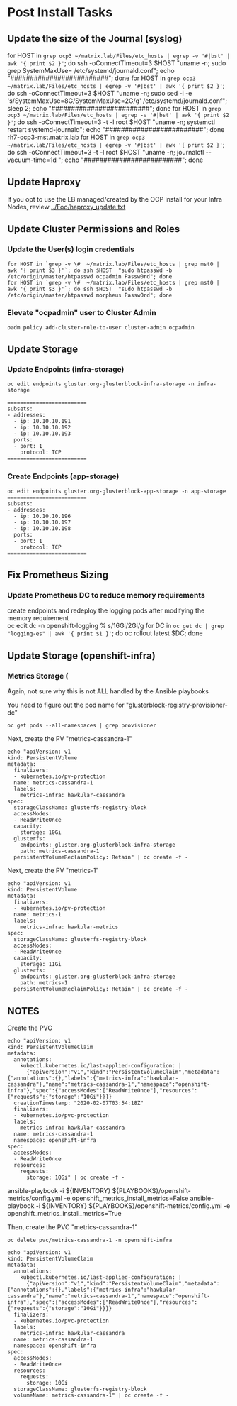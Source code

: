 # Post Install Tasks

## Update the size of the Journal (syslog)
for HOST in `grep ocp3 ~/matrix.lab/Files/etc_hosts | egrep -v '#|bst' | awk '{ print $2 }'`; do ssh -oConnectTimeout=3 $HOST "uname -n; sudo grep SystemMaxUse= /etc/systemd/journald.conf"; echo "#########################"; done
for HOST in `grep ocp3 ~/matrix.lab/Files/etc_hosts | egrep -v '#|bst' | awk '{ print $2 }'`; do ssh -oConnectTimeout=3 $HOST "uname -n; sudo sed -i -e 's/SystemMaxUse=8G/SystemMaxUse=2G/g' /etc/systemd/journald.conf"; sleep 2; echo "#########################"; done
for HOST in `grep ocp3 ~/matrix.lab/Files/etc_hosts | egrep -v '#|bst' | awk '{ print $2 }'`; do ssh -oConnectTimeout=3 -t -l root $HOST "uname -n; systemctl restart systemd-journald"; echo "#########################"; done
rh7-ocp3-mst.matrix.lab
for HOST in `grep ocp3 ~/matrix.lab/Files/etc_hosts | egrep -v '#|bst' | awk '{ print $2 }'`; do ssh -oConnectTimeout=3 -t -l root $HOST "uname -n; journalctl --vacuum-time=1d "; echo "#########################"; done

## Update Haproxy 
If you opt to use the LB managed/created by the OCP install for your Infra Nodes, review [../Foo/haproxy_update.txt](../Foo/haproxy_update.txt)

## Update Cluster Permissions and Roles

### Update the User(s) login credentials
```
for HOST in `grep -v \#  ~/matrix.lab/Files/etc_hosts | grep mst0 | awk '{ print $3 }'`; do ssh $HOST  "sudo htpasswd -b /etc/origin/master/htpasswd ocpadmin Passw0rd"; done
for HOST in `grep -v \#  ~/matrix.lab/Files/etc_hosts | grep mst0 | awk '{ print $3 }'`; do ssh $HOST  "sudo htpasswd -b /etc/origin/master/htpasswd morpheus Passw0rd"; done
```

### Elevate "ocpadmin" user to Cluster Admin
```
oadm policy add-cluster-role-to-user cluster-admin ocpadmin
```

## Update Storage 
### Update Endpoints (infra-storage)
```
oc edit endpoints gluster.org-glusterblock-infra-storage -n infra-storage

=========================
subsets:
- addresses:
  - ip: 10.10.10.191
  - ip: 10.10.10.192
  - ip: 10.10.10.193
  ports:
  - port: 1
    protocol: TCP
=========================
```

### Create Endpoints (app-storage)
```
oc edit endpoints gluster.org-glusterblock-app-storage -n app-storage
=========================
subsets:
- addresses:
  - ip: 10.10.10.196
  - ip: 10.10.10.197
  - ip: 10.10.10.198
  ports:
  - port: 1
    protocol: TCP
=========================
```

## Fix Prometheus Sizing
### Update Prometheus DC to reduce memory requirements
create endpoints and redeploy the logging pods after modifying the memory requirement  
oc edit dc -n openshift-logging
% s/16Gi/2Gi/g
for DC in `oc get dc | grep "logging-es" | awk '{ print $1 }'`; do oc rollout latest $DC; done

## Update Storage (openshift-infra)
### Metrics Storage (
Again, not sure why this is not ALL handled by the Ansible playbooks

You need to figure out the pod name for "glusterblock-registry-provisioner-dc"
```
oc get pods --all-namespaces | grep provisioner
```

Next, create the PV "metrics-cassandra-1"
```
echo "apiVersion: v1
kind: PersistentVolume
metadata:
  finalizers:
  - kubernetes.io/pv-protection
  name: metrics-cassandra-1
  labels:
    metrics-infra: hawkular-cassandra
spec:
  storageClassName: glusterfs-registry-block
  accessModes:
  - ReadWriteOnce
  capacity:
    storage: 10Gi
  glusterfs:
    endpoints: gluster.org-glusterblock-infra-storage
    path: metrics-cassandra-1
  persistentVolumeReclaimPolicy: Retain" | oc create -f -
```

Next, create the PV "metrics-1"
```
echo "apiVersion: v1
kind: PersistentVolume
metadata:
  finalizers:
  - kubernetes.io/pv-protection
  name: metrics-1
  labels:
    metrics-infra: hawkular-metrics
spec:
  storageClassName: glusterfs-registry-block
  accessModes:
  - ReadWriteOnce
  capacity:
    storage: 11Gi
  glusterfs:
    endpoints: gluster.org-glusterblock-infra-storage
    path: metrics-1
  persistentVolumeReclaimPolicy: Retain" | oc create -f -
```











## NOTES

Create the PVC 
```
echo "apiVersion: v1
kind: PersistentVolumeClaim
metadata:
  annotations:
    kubectl.kubernetes.io/last-applied-configuration: |
      {"apiVersion":"v1","kind":"PersistentVolumeClaim","metadata":{"annotations":{},"labels":{"metrics-infra":"hawkular-cassandra"},"name":"metrics-cassandra-1","namespace":"openshift-infra"},"spec":{"accessModes":["ReadWriteOnce"],"resources":{"requests":{"storage":"10Gi"}}}}
  creationTimestamp: "2020-02-07T03:54:18Z"
  finalizers:
  - kubernetes.io/pvc-protection
  labels:
    metrics-infra: hawkular-cassandra
  name: metrics-cassandra-1
  namespace: openshift-infra
spec:
  accessModes:
  - ReadWriteOnce
  resources:
    requests:
      storage: 10Gi" | oc create -f - 
```

ansible-playbook -i ${INVENTORY} ${PLAYBOOKS}/openshift-metrics/config.yml -e openshift_metrics_install_metrics=False
ansible-playbook -i ${INVENTORY} ${PLAYBOOKS}/openshift-metrics/config.yml -e openshift_metrics_install_metrics=True




















Then, create the PVC "metrics-cassandra-1"
```
oc delete pvc/metrics-cassandra-1 -n openshift-infra

echo "apiVersion: v1
kind: PersistentVolumeClaim
metadata:
  annotations:
    kubectl.kubernetes.io/last-applied-configuration: |
      {"apiVersion":"v1","kind":"PersistentVolumeClaim","metadata":{"annotations":{},"labels":{"metrics-infra":"hawkular-cassandra"},"name":"metrics-cassandra-1","namespace":"openshift-infra"},"spec":{"accessModes":["ReadWriteOnce"],"resources":{"requests":{"storage":"10Gi"}}}}
  finalizers:
  - kubernetes.io/pvc-protection
  labels:
    metrics-infra: hawkular-cassandra
  name: metrics-cassandra-1
  namespace: openshift-infra
spec:
  accessModes:
  - ReadWriteOnce
  resources:
    requests:
      storage: 10Gi
  storageClassName: glusterfs-registry-block
  volumeName: metrics-cassandra-1" | oc create -f -
```

